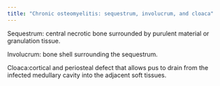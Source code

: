 ```yaml
---
title: "Chronic osteomyelitis: sequestrum, involucrum, and cloaca"
---
```

Sequestrum: central necrotic bone surrounded by purulent material or granulation tissue.

Involucrum: bone shell surrounding the sequestrum.

Cloaca:cortical and periosteal defect that allows pus to drain from the infected medullary cavity into the adjacent soft tissues.

